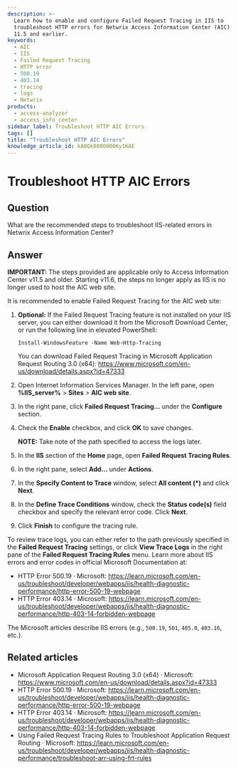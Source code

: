```yaml
---
description: >-
  Learn how to enable and configure Failed Request Tracing in IIS to
  troubleshoot HTTP errors for Netwrix Access Information Center (AIC) versions
  11.5 and earlier.
keywords:
  - AIC
  - IIS
  - Failed Request Tracing
  - HTTP error
  - 500.19
  - 403.14
  - tracing
  - logs
  - Netwrix
products:
  - access-analyzer
  - access_info_center
sidebar_label: Troubleshoot HTTP AIC Errors
tags: []
title: "Troubleshoot HTTP AIC Errors"
knowledge_article_id: kA0Qk0000000Ky1KAE
---
```


# Troubleshoot HTTP AIC Errors

## Question

What are the recommended steps to troubleshoot IIS-related errors in Netwrix Access Information Center?

## Answer

**IMPORTANT:** The steps provided are applicable only to Access Information Center v11.5 and older. Starting v11.6, the steps no longer apply as IIS is no longer used to host the AIC web site.

It is recommended to enable Failed Request Tracing for the AIC web site:

1. **Optional:** If the Failed Request Tracing feature is not installed on your IIS server, you can either download it from the Microsoft Download Center, or run the following line in elevated PowerShell:

   ```
   Install-WindowsFeature -Name Web-Http-Tracing
   ```

   You can download Failed Request Tracing in Microsoft Application Request Routing 3.0 (x64): https://www.microsoft.com/en-us/download/details.aspx?id=47333

2. Open Internet Information Services Manager. In the left pane, open **%IIS_server%** > **Sites** > **AIC web site**.

3. In the right pane, click **Failed Request Tracing...** under the **Configure** section.

4. Check the **Enable** checkbox, and click **OK** to save changes.

   **NOTE:** Take note of the path specified to access the logs later.

5. In the **IIS** section of the **Home** page, open **Failed Request Tracing Rules**.

6. In the right pane, select **Add...** under **Actions**.

7. In the **Specify Content to Trace** window, select **All content (*)** and click **Next**.

8. In the **Define Trace Conditions** window, check the **Status code(s)** field checkbox and specify the relevant error code. Click **Next**.

9. Click **Finish** to configure the tracing rule.

To review trace logs, you can either refer to the path previously specified in the **Failed Request Tracing** settings, or click **View Trace Logs** in the right pane of the **Failed Request Tracing Rules** menu. Learn more about IIS errors and error codes in official Microsoft Documentation at:

- HTTP Error 500.19 · Microsoft: https://learn.microsoft.com/en-us/troubleshoot/developer/webapps/iis/health-diagnostic-performance/http-error-500-19-webpage
- HTTP Error 403.14 · Microsoft: https://learn.microsoft.com/en-us/troubleshoot/developer/webapps/iis/health-diagnostic-performance/http-403-14-forbidden-webpage

The Microsoft articles describe IIS errors (e.g., `500.19`, `501`, `405.0`, `403.16`, etc.).

## Related articles

- Microsoft Application Request Routing 3.0 (x64) · Microsoft: https://www.microsoft.com/en-us/download/details.aspx?id=47333
- HTTP Error 500.19 · Microsoft: https://learn.microsoft.com/en-us/troubleshoot/developer/webapps/iis/health-diagnostic-performance/http-error-500-19-webpage
- HTTP Error 403.14 · Microsoft: https://learn.microsoft.com/en-us/troubleshoot/developer/webapps/iis/health-diagnostic-performance/http-403-14-forbidden-webpage
- Using Failed Request Tracing Rules to Troubleshoot Application Request Routing · Microsoft: https://learn.microsoft.com/en-us/troubleshoot/developer/webapps/iis/health-diagnostic-performance/troubleshoot-arr-using-frt-rules
